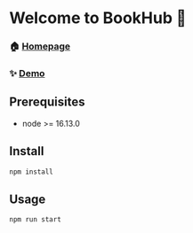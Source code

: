 <h1 align="left">Welcome to BookHub 👋</h1>

### 🏠 [Homepage](https://github.com/katareena/account)

### ✨ [Demo](https://account-puce.vercel.app/)

## Prerequisites
- node >= 16.13.0

## Install

```sh
npm install
```

## Usage

```sh
npm run start
```
